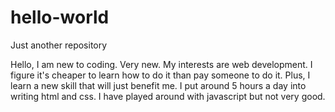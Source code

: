 # hello-world
Just another repository


Hello,
I am new to coding. Very new.  My interests are web development.  I figure it's cheaper to learn how to do it than pay someone to do it.  Plus, I learn a new skill that will just benefit me.  I put around 5 hours a day into writing html and css.  I have played around with javascript but not very good.  
